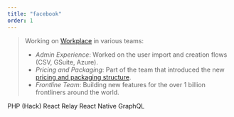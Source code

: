```yaml
---
title: "facebook"
order: 1
---
```


<WorkTitle
  title="Software Engineer" location="Facebook" period="August 2018 - present"
/>

> Working on [Workplace](http://workplace.com) in various teams:
>
> - _Admin Experience_: Worked on the user import and creation flows (CSV, GSuite, Azure).
> - _Pricing and Packaging_: Part of the team that introduced the new
>   [pricing and packaging structure](https://techcrunch.com/2019/07/16/workplace-facebooks-service-for-business-teams-is-raising-its-prices-for-the-first-time-since-launch/).
> - _Frontline Team_: Building new features for the over 1 billion frontliners around the world.

<TagList>
<Tag>PHP (Hack)</Tag>
<Tag>React</Tag>
<Tag>Relay</Tag>
<Tag>React Native</Tag>
<Tag>GraphQL</Tag>
</TagList>
